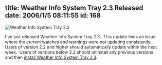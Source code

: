 title: Weather Info System Tray 2.3 Released
date: 2006/1/5 08:11:55
id: 168
---
![Weather Info System Tray 2.3](/software/windows/weather/WeatherInfoTrayScreen.jpg)

I've just released Weather Info System Tray 2.3.  This update fixes an issue where the current watches and warnings were not updating consistently.  Users of version 2.2 and higher should automatically update within the next week.  Users of versions below 2.2 should uninstall any previous versions and then [install Weather Info System Tray 2.3](software/windows/weather/WeatherInfoTray.htm).